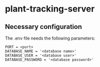 # plant-tracking-server

## Necessary configuration

The .env file needs the following parameters:

```
PORT = <port>
DATABASE_NAME = '<database name>'
DATABASE_USER = '<database user>'
DATABASE_PASSWORD = '<database password>'
```